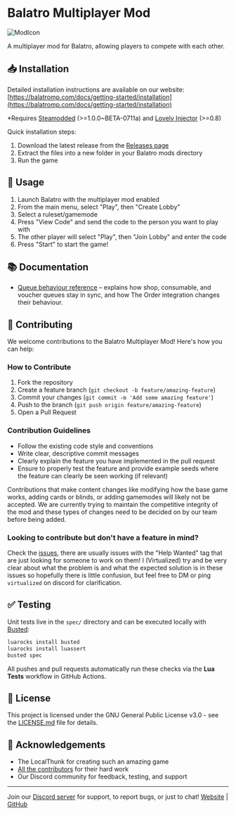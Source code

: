 # Balatro Multiplayer Mod

![ModIcon](https://github.com/Balatro-Multiplayer/BalatroMultiplayer/blob/2cd9015963c1118e0b849f11e7c335f97b74f36c/assets/2x/modicon.png)

A multiplayer mod for Balatro, allowing players to compete with each other.

## 📥 Installation

Detailed installation instructions are available on our website:
[https://balatromp.com/docs/getting-started/installation](https://balatromp.com/docs/getting-started/installation)

*Requires [Steamodded](https://github.com/Steamodded/smods) (>=1.0.0~BETA-0711a) and [Lovely Injector](https://github.com/ethangreen-dev/lovely-injector) (>=0.8)

Quick installation steps:

1. Download the latest release from the [Releases page](https://github.com/Balatro-Multiplayer/BalatroMultiplayer/releases)
2. Extract the files into a new folder in your Balatro mods directory
3. Run the game

## 🎲 Usage

1. Launch Balatro with the multiplayer mod enabled
2. From the main menu, select "Play", then "Create Lobby"
3. Select a ruleset/gamemode
4. Press "View Code" and send the code to the person you want to play with
5. The other player will select "Play", then "Join Lobby" and enter the code
6. Press "Start" to start the game!

## 📚 Documentation

- [Queue behaviour reference](docs/queues.md) – explains how shop, consumable, and voucher queues stay in sync, and how The
  Order integration changes their behaviour.
   
## 🤝 Contributing

We welcome contributions to the Balatro Multiplayer Mod! Here's how you can help:

### How to Contribute

1. Fork the repository
2. Create a feature branch (`git checkout -b feature/amazing-feature`)
3. Commit your changes (`git commit -m 'Add some amazing feature'`)
4. Push to the branch (`git push origin feature/amazing-feature`)
5. Open a Pull Request

### Contribution Guidelines

- Follow the existing code style and conventions
- Write clear, descriptive commit messages
- Clearly explain the feature you have implemented in the pull request
- Ensure to properly test the feature and provide example seeds where the feature can clearly be seen working (if relevant)

Contributions that make content changes like modifying how the base game works, adding cards or blinds, or adding gamemodes will likely not be accepted. We are currently trying to maintain the competitive integrity of the mod and these types of changes need to be decided on by our team before being added.

### Looking to contribute but don't have a feature in mind?

Check the [issues](https://github.com/Balatro-Multiplayer/BalatroMultiplayer/issues), there are usually issues with the "Help Wanted" tag that are just looking for someone to work on them! I (Virtualized) try and be very clear about what the problem is and what the expected solution is in these issues so hopefully there is little confusion, but feel free to DM or ping `virtualized` on discord for clarification.

## ✅ Testing

Unit tests live in the `spec/` directory and can be executed locally with [Busted](https://olivinelabs.com/busted/):

```bash
luarocks install busted
luarocks install luassert
busted spec
```

All pushes and pull requests automatically run these checks via the **Lua Tests** workflow in GitHub Actions.

## 📜 License

This project is licensed under the GNU General Public License v3.0 - see the [LICENSE.md](https://github.com/V-rtualized/balatro-multiplayer/blob/main/LICENSE.md) file for details.

## 👏 Acknowledgements

- The LocalThunk for creating such an amazing game
- [All the contributors](https://github.com/Balatro-Multiplayer/BalatroMultiplayer/graphs/contributors) for their hard work
- Our Discord community for feedback, testing, and support

---

Join our [Discord server](https://discord.gg/balatromp) for support, to report bugs, or just to chat!
[Website](https://balatromp.com) | [GitHub](https://github.com/Balatro-Multiplayer/balatro-multiplayer)
